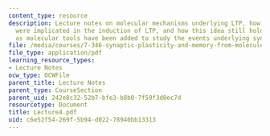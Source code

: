 ```yaml
---
content_type: resource
description: Lecture notes on molecular mechanisms underlying LTP, how NMDA receptors
  were implicated in the induction of LTP, and how this idea still holds years later
  as molecular tools have been added to study the events underlying synaptic plasticity.
file: /media/courses/7-346-synaptic-plasticity-and-memory-from-molecules-to-behavior-fall-2007/c6e52f54269f5b94d02278940bb13313_Lecture4.pdf
file_type: application/pdf
learning_resource_types:
- Lecture Notes
ocw_type: OCWFile
parent_title: Lecture Notes
parent_type: CourseSection
parent_uid: 242e8c32-52b7-bfe3-b8b0-7f59f3d0ec7d
resourcetype: Document
title: Lecture4.pdf
uid: c6e52f54-269f-5b94-d022-78940bb13313
---
```

